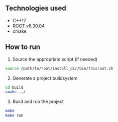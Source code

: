 ## Technologies used
- C++17
- [ROOT v6.30.04](https://root.cern/install/)
- cmake
 
## How to run
1. Source the appropriate script (if needed)
```bash
source /path/to/root/install_dir/bin/thisroot.sh
```
2.  Generate a project buildsystem
```bash
cd build
cmake ../
```
3.  Build and run the project
```bash
make
make run
``` 
